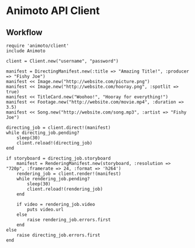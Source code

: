 Animoto API Client
==================

## Workflow

	require 'animoto/client'
	include Animoto
	
	client = Client.new("username", "password")

	manifest = DirectingManifest.new(:title => "Amazing Title!", :producer => "Fishy Joe")
	manifest << Image.new("http://website.com/picture.png")
	manifest << Image.new("http://website.com/hooray.png", :spotlit => true)
	manifest << TitleCard.new("Woohoo!", "Hooray for everything!")
	manifest << Footage.new("http://website.com/movie.mp4", :duration => 3.5)
	manifest << Song.new("http://website.com/song.mp3", :artist => "Fishy Joe")

	directing_job = client.direct!(manifest)
	while directing_job.pending?
		sleep(30)
		client.reload!(directing_job)
	end

	if storyboard = directing_job.storyboard
		manifest = RenderingManifest.new(storyboard, :resolution => "720p", :framerate => 24, :format => 'h264')
		rendering_job = client.render!(manifest)
		while rendering_job.pending?
			sleep(30)
			client.reload!(rendering_job)
		end

		if video = rendering_job.video
			puts video.url
		else
			raise rendering_job.errors.first
		end
	else
		raise directing_job.errors.first
	end